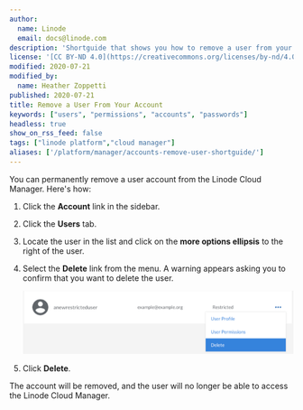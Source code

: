 ```yaml
---
author:
  name: Linode
  email: docs@linode.com
description: 'Shortguide that shows you how to remove a user from your account.'
license: '[CC BY-ND 4.0](https://creativecommons.org/licenses/by-nd/4.0)'
modified: 2020-07-21
modified_by:
  name: Heather Zoppetti
published: 2020-07-21
title: Remove a User From Your Account
keywords: ["users", "permissions", "accounts", "passwords"]
headless: true
show_on_rss_feed: false
tags: ["linode platform","cloud manager"]
aliases: ['/platform/manager/accounts-remove-user-shortguide/']
---
```


You can permanently remove a user account from the Linode Cloud Manager. Here's how:

1.  Click the **Account** link in the sidebar.
1.  Click the **Users** tab.
1.  Locate the user in the list and click on the **more options ellipsis** to the right of the user.
1.  Select the **Delete** link from the menu. A warning appears asking you to confirm that you want to delete the user.

    ![Use the Linode Cloud Manager to delete a User](accounts-delete-a-user.png "Use the Linode Cloud Manager to delete a User")

1.  Click **Delete**.

The account will be removed, and the user will no longer be able to access the Linode Cloud Manager.
